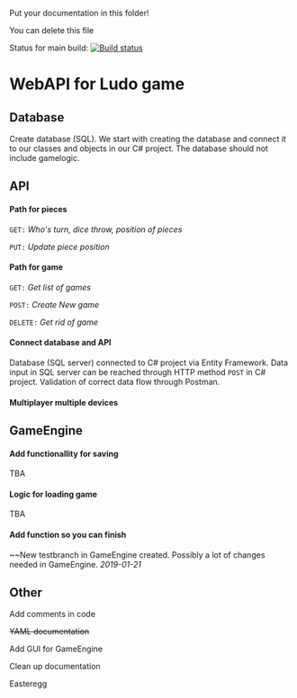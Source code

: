 Put your documentation in this folder!

You can delete this file

Status for main build:
[![Build status](https://dev.azure.com/olssonolof/Hackerman%20Fia%20web%20api/_apis/build/status/Hackerman%20Fia%20web%20api-ASP.NET%20Core-CI)](https://dev.azure.com/olssonolof/Hackerman%20Fia%20web%20api/_build/latest?definitionId=3)



# WebAPI for Ludo game

## Database
Create database (SQL). We start with creating the database and connect it to our classes and objects in our C# project.
The database should not include gamelogic.

## API

#### Path for pieces
`GET:` *Who's turn, dice throw, position of pieces*

`PUT:` *Update piece position*


#### Path for game
`GET:` *Get list of games*

`POST:` *Create New game*

`DELETE:` *Get rid of game*


#### Connect database and API
Database (SQL server) connected to C# project via Entity Framework. Data input in SQL server can be reached through HTTP method `POST` in C# project. Validation of correct data flow through Postman.


#### Multiplayer multiple devices


## GameEngine

#### Add functionallity for saving
TBA

#### Logic for loading game
TBA

#### Add function so you can finish

~~New testbranch in GameEngine created. Possibly a lot of changes needed in GameEngine. *2019-01-21*





## Other

Add comments in code

~~YAML documentation~~

Add GUI for GameEngine

Clean up documentation

Easteregg

